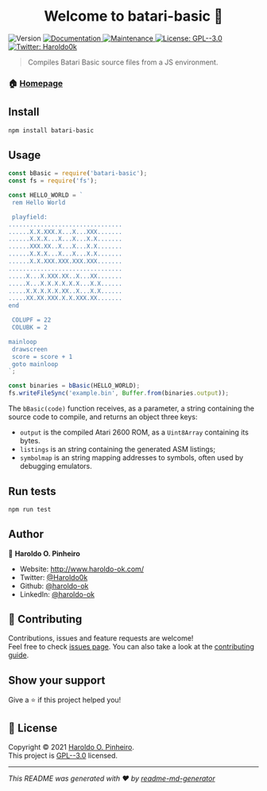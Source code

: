 <h1 align="center">Welcome to batari-basic 👋</h1>
<p>
  <img alt="Version" src="https://img.shields.io/badge/version-0.0.1-blue.svg?cacheSeconds=2592000" />
  <a href="https://github.com/haroldo-ok/batari-basic-js#readme" target="_blank">
    <img alt="Documentation" src="https://img.shields.io/badge/documentation-yes-brightgreen.svg" />
  </a>
  <a href="https://github.com/haroldo-ok/batari-basic-js/graphs/commit-activity" target="_blank">
    <img alt="Maintenance" src="https://img.shields.io/badge/Maintained%3F-yes-green.svg" />
  </a>
  <a href="https://github.com/haroldo-ok/batari-basic-js/blob/master/LICENSE" target="_blank">
    <img alt="License: GPL--3.0" src="https://img.shields.io/github/license/haroldo-ok/batari-basic" />
  </a>
  <a href="https://twitter.com/Haroldo0k" target="_blank">
    <img alt="Twitter: Haroldo0k" src="https://img.shields.io/twitter/follow/Haroldo0k.svg?style=social" />
  </a>
</p>

> Compiles Batari Basic source files from a JS environment.

### 🏠 [Homepage](https://github.com/haroldo-ok/batari-basic-js#readme)

## Install

```sh
npm install batari-basic
```

## Usage

``` javascript
const bBasic = require('batari-basic');
const fs = require('fs');

const HELLO_WORLD = `
 rem Hello World

 playfield:
................................
......X.X.XXX.X...X...XXX.......
......X.X.X...X...X...X.X.......
......XXX.XX..X...X...X.X.......
......X.X.X...X...X...X.X.......
......X.X.XXX.XXX.XXX.XXX.......
................................
.....X...X.XXX.XX..X...XX.......
.....X...X.X.X.X.X.X...X.X......
.....X.X.X.X.X.XX..X...X.X......
.....XX.XX.XXX.X.X.XXX.XX.......
end

 COLUPF = 22
 COLUBK = 2

mainloop
 drawscreen
 score = score + 1
 goto mainloop
`;

const binaries = bBasic(HELLO_WORLD);
fs.writeFileSync('example.bin', Buffer.from(binaries.output));
```

The  `bBasic(code)` function receives, as a parameter, a string containing the source code to compile, and returns an object three keys:

* `output` is the compiled Atari 2600 ROM, as a `Uint8Array` containing its bytes.
* `listings` is an string containing the generated ASM listings;
* `symbolmap` is an string mapping addresses to symbols, often used by debugging emulators.

## Run tests

```sh
npm run test
```

## Author

👤 **Haroldo O. Pinheiro**

* Website: http://www.haroldo-ok.com/
* Twitter: [@Haroldo0k](https://twitter.com/Haroldo0k)
* Github: [@haroldo-ok](https://github.com/haroldo-ok)
* LinkedIn: [@haroldo-ok](https://linkedin.com/in/haroldo-ok)

## 🤝 Contributing

Contributions, issues and feature requests are welcome!<br />Feel free to check [issues page](https://github.com/haroldo-ok/batari-basic-js/issues). You can also take a look at the [contributing guide](https://github.com/haroldo-ok/batari-basic-js/blob/master/CONTRIBUTING.md).

## Show your support

Give a ⭐️ if this project helped you!

## 📝 License

Copyright © 2021 [Haroldo O. Pinheiro](https://github.com/haroldo-ok).<br />
This project is [GPL--3.0](https://github.com/haroldo-ok/batari-basic-js/blob/master/LICENSE) licensed.

***
_This README was generated with ❤️ by [readme-md-generator](https://github.com/kefranabg/readme-md-generator)_